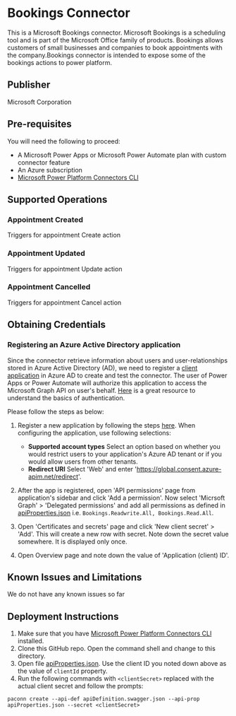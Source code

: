 # Bookings Connector
This is a Microsoft Bookings connector. Microsoft Bookings is a scheduling tool and is part of the Microsoft Office family of products. Bookings allows customers of small businesses and companies to book appointments with the company.Bookings connector is intended to expose some of the bookings actions to power platform.

## Publisher
Microsoft Corporation

## Pre-requisites

You will need the following to proceed:

- A Microsoft Power Apps or Microsoft Power Automate plan with custom connector feature
- An Azure subscription
- [Microsoft Power Platform Connectors CLI](https://github.com/microsoft/PowerPlatformConnectors/tree/master/tools/paconn-cli)

## Supported Operations

### Appointment Created
Triggers for appointment Create action 

### Appointment Updated
Triggers for appointment Update action 

### Appointment Cancelled
Triggers for appointment Cancel action 

## Obtaining Credentials

### Registering an Azure Active Directory application

Since the connector retrieve information about users and user-relationships stored in Azure Active Directory (AD), we need to register a [client application](https://docs.microsoft.com/en-us/azure/active-directory/develop/developer-glossary#client-application) in Azure AD to create and test the connector. The user of Power Apps or Power Automate will authorize this application to access the Microsoft Graph API on user's behalf. [Here](https://docs.microsoft.com/en-us/azure/active-directory/develop/authentication-scenarios) is a great resource to understand the basics of authentication.

Please follow the steps as below:

1. Register a new application by following the steps [here](https://docs.microsoft.com/en-us/azure/active-directory/develop/quickstart-register-app). When configuring the application, use following selections:

   - **Supported account types** Select an option based on whether you would restrict users to your application's Azure AD tenant or if you would allow users from other tenants.
   - **Redirect URI** Select 'Web' and enter 'https://global.consent.azure-apim.net/redirect'.

2. After the app is registered, open 'API permissions' page from application's sidebar and click 'Add a permission'. Now select 'Micrsoft Graph' > 'Delegated permissions' and add all permissions as defined in [apiProperties.json](apiProperties.json) i.e. `Bookings.Readwrite.All, Bookings.Read.All`.

3. Open 'Certificates and secrets' page and click 'New client secret' > 'Add'. This will create a new row with secret. Note down the secret value somewhere. It is displayed only once.

4. Open Overview page and note down the value of 'Application (client) ID'.

## Known Issues and Limitations
We do not have any known issues so far

## Deployment Instructions

1. Make sure that you have [Microsoft Power Platform Connectors CLI](https://github.com/microsoft/PowerPlatformConnectors/tree/master/tools/paconn-cli) installed.
2. Clone this GitHub repo. Open the command shell and change to this directory.
3. Open file [apiProperties.json](apiProperties.json). Use the client ID you noted down above as the value of `clientId` property.
4. Run the following commands with `<clientSecret>` replaced with the actual client secret and follow the prompts:

```
paconn create --api-def apiDefinition.swagger.json --api-prop apiProperties.json --secret <clientSecret>
```